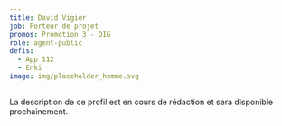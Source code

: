 ```yaml
---
title: David Vigier
job: Porteur de projet
promos: Promotion 3 - DIG
role: agent-public
defis:
  - App 112
  - Enki
image: img/placeholder_homme.svg
---
```

La description de ce profil est en cours de rédaction et sera disponible prochainement.